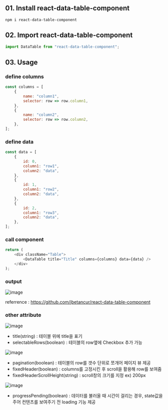 ## 01. Install react-data-table-component

```
npm i react-data-table-component
```

## 02. Import react-data-table-component

```javascript
import DataTable from "react-data-table-component";
```

## 03. Usage

### define columns

```javascript
const columns = [
	{
		name: "column1",
		selector: row => row.column1,
	},
	{
		name: "column2",
		selector: row => row.column2,
	},
];
```

### define data

```javascript
const data = [
	{
		id: 0,
		column1: "row1",
		column2: "data",
	},
	{
		id: 1,
		column1: "row2",
		column2: "data",
	},
	{
		id: 2,
		column1: "row3",
		column2: "data",
	},
];
```

### call component

```javascript
return (
	<div className="Table">
		<DataTable title="Title" columns={columns} data={data} />
	</div>
);
```

### output

![image](https://user-images.githubusercontent.com/92558961/148312499-d2760905-3589-4164-8d41-c5c8201185d5.png)

referrence : https://github.com/jbetancur/react-data-table-component


### other attribute

![image](https://user-images.githubusercontent.com/92558961/148314267-f9b8ad42-f372-47c8-ad0d-01b80951eb8a.png)
- title(string) : 테이블 위에 title을 표기
- selectableRows(boolean) : 테이블의 row옆에 Checkbox 추가 가능


![image](https://user-images.githubusercontent.com/92558961/148314277-be57a9b2-9272-4eec-8228-057ae7541d6a.png)
- pagination(boolean) : 테이블의 row를 갯수 단위로 쪼개어 페이지 뷰 제공
- fixedHeader(boolean) : columns를 고정시킨 후 scroll을 활용해 row를 보여줌
- fixedHeaderScrollHeight(string) : scroll창의 크기를 지정 ex) 200px


![image](https://user-images.githubusercontent.com/92558961/148314299-69135dac-4581-4f18-aab1-bc6890fd2555.png)
- progressPending(boolean) : 데이터를 불러올 때 시간이 걸리는 경우, state값을 주어 컨텐츠를 보여주기 전 loading 기능 제공
